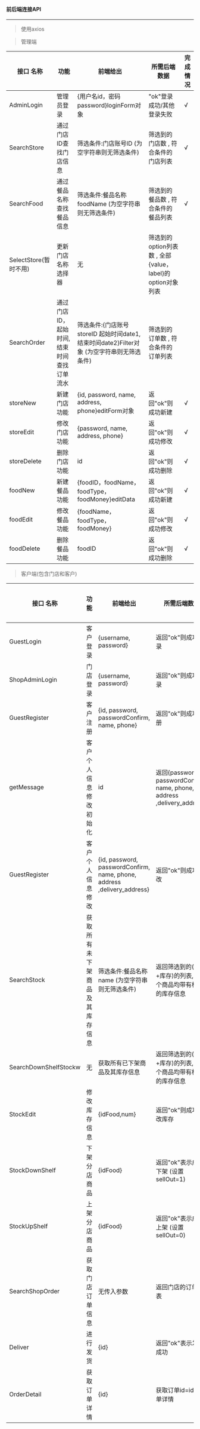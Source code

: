 #### 前后端连接API

---
> 使用axios

>管理端

|接口 名称| 功能| 前端给出|所需后端数据 |完成情况|
|-|-|-|-|-|
|AdminLogin|管理员登录 |{用户名id，密码password}loginForm对象 |"ok"登录成功/其他登录失败 |√|
|SearchStore|通过门店ID查找门店信息 |筛选条件:门店账号ID  (为空字符串则无筛选条件)  |筛选到的门店数 , 符合条件的门店列表 |√|
|SearchFood|通过餐品名称查找餐品信息 |筛选条件:餐品名称 foodName  (为空字符串则无筛选条件)  |筛选到的餐品数 , 符合条件的餐品列表 |√|
|SelectStore(暂时不用)|更新门店名称选择器 | 无| 筛选到的option列表数 , 全部{value，label}的option对象列表|
|SearchOrder|通过门店ID，起始时间,结束时间 <br>查找订单流水 |筛选条件:{门店账号storeID 起始时间date1,结束时间date2}Filter对象 (为空字符串则无筛选条件) |筛选到的订单数 , 符合条件的订单列表 |
|storeNew| 新建门店功能|{id, password, name, address, phone}editForm对象 | 返回"ok"则成功新建|√|
|storeEdit| 修改门店功能| {password, name, address, phone}|返回"ok"则成功修改 |√|
|storeDelete| 删除门店功能|id |返回"ok"则成功删除 |√|
|foodNew| 新建餐品功能| {foodID，foodName，foodType，foodMoney}editData|返回"ok"则成功新建 |√|
|foodEdit| 修改餐品功能| {foodName，foodType，foodMoney}|返回"ok"则成功修改 |√|
|foodDelete| 删除餐品功能|foodID | 返回"ok"则成功删除|√|

>客户端(包含门店和客户)

|接口 名称| 功能| 前端给出|所需后端数据 |完成情况|
|-|-|-|-|-|
|GuestLogin|客户登录|{username, password} |返回"ok"则成功登录|√|
|ShopAdminLogin|门店登录|{username, password} |返回"ok"则成功登录|√|
|GuestRegister|客户注册|{id, password, passwordConfirm, name, phone} |返回"ok"则成功注册|√|
|getMessage|客户个人信息修改初始化|id |返回{password, passwordConfirm, name, phone, address ,delivery_address}|√|
|GuestRegister|客户个人信息修改|{id, password, passwordConfirm, name, phone, address ,delivery_address}|返回"ok"则成功修改|√|
|SearchStock| 获取所有未下架商品及其库存信息 |筛选条件:餐品名称 name  (为空字符串则无筛选条件)  | 返回筛选到的(商品+库存)的列表,即每个商品均带有相应的库存信息
|SearchDownShelfStockw|无| 获取所有已下架商品及其库存信息 | 返回筛选到的(商品+库存)的列表,即每个商品均带有相应的库存信息
|StockEdit| 修改库存信息 |{idFood,num} |返回"ok"则成功修改库存
|StockDownShelf| 下架分店商品 |{idFood} |返回"ok"表示成功下架 (设置sellOut=1)
|StockUpShelf| 上架分店商品 |{idFood} |返回"ok"表示成功上架 (设置sellOut=0)
|SearchShopOrder| 获取门店订单信息| 无传入参数 |返回门店的订单列表
|Deliver| 进行发货 |{id} |返回"ok"表示发货成功
|OrderDetail| 获取订单详情 |{id}|获取订单id=id的订单详情